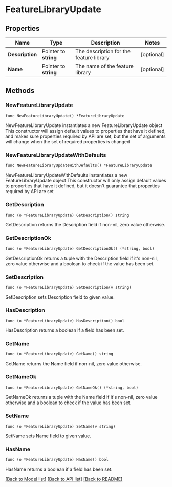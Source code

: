 # FeatureLibraryUpdate

## Properties

Name | Type | Description | Notes
------------ | ------------- | ------------- | -------------
**Description** | Pointer to **string** | The description for the feature library | [optional] 
**Name** | Pointer to **string** | The name of the feature library | [optional] 

## Methods

### NewFeatureLibraryUpdate

`func NewFeatureLibraryUpdate() *FeatureLibraryUpdate`

NewFeatureLibraryUpdate instantiates a new FeatureLibraryUpdate object
This constructor will assign default values to properties that have it defined,
and makes sure properties required by API are set, but the set of arguments
will change when the set of required properties is changed

### NewFeatureLibraryUpdateWithDefaults

`func NewFeatureLibraryUpdateWithDefaults() *FeatureLibraryUpdate`

NewFeatureLibraryUpdateWithDefaults instantiates a new FeatureLibraryUpdate object
This constructor will only assign default values to properties that have it defined,
but it doesn't guarantee that properties required by API are set

### GetDescription

`func (o *FeatureLibraryUpdate) GetDescription() string`

GetDescription returns the Description field if non-nil, zero value otherwise.

### GetDescriptionOk

`func (o *FeatureLibraryUpdate) GetDescriptionOk() (*string, bool)`

GetDescriptionOk returns a tuple with the Description field if it's non-nil, zero value otherwise
and a boolean to check if the value has been set.

### SetDescription

`func (o *FeatureLibraryUpdate) SetDescription(v string)`

SetDescription sets Description field to given value.

### HasDescription

`func (o *FeatureLibraryUpdate) HasDescription() bool`

HasDescription returns a boolean if a field has been set.

### GetName

`func (o *FeatureLibraryUpdate) GetName() string`

GetName returns the Name field if non-nil, zero value otherwise.

### GetNameOk

`func (o *FeatureLibraryUpdate) GetNameOk() (*string, bool)`

GetNameOk returns a tuple with the Name field if it's non-nil, zero value otherwise
and a boolean to check if the value has been set.

### SetName

`func (o *FeatureLibraryUpdate) SetName(v string)`

SetName sets Name field to given value.

### HasName

`func (o *FeatureLibraryUpdate) HasName() bool`

HasName returns a boolean if a field has been set.


[[Back to Model list]](../README.md#documentation-for-models) [[Back to API list]](../README.md#documentation-for-api-endpoints) [[Back to README]](../README.md)


